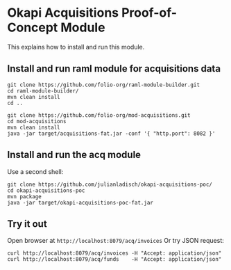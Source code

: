# Okapi Acquisitions Proof-of-Concept Module

This explains how to install and run this module.

## Install and run raml module for acquisitions data 

```
git clone https://github.com/folio-org/raml-module-builder.git
cd raml-module-builder/
mvn clean install 
cd ..

git clone https://github.com/folio-org/mod-acquisitions.git
cd mod-acquisitions
mvn clean install
java -jar target/acquisitions-fat.jar -conf '{ "http.port": 8082 }'
```

## Install and run the acq module

Use a second shell:

```
git clone https://github.com/julianladisch/okapi-acquisitions-poc/
cd okapi-acquisitions-poc
mvn package
java -jar target/okapi-acquisitions-poc-fat.jar
```

## Try it out
Open browser at `http://localhost:8079/acq/invoices`
Or try JSON request:
```
curl http://localhost:8079/acq/invoices -H "Accept: application/json"
curl http://localhost:8079/acq/funds    -H "Accept: application/json"
```
